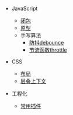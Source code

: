 - JavaScript
  - [闭包](closure.md)
  - [原型](prototype.md)
  - 手写算法
    - [防抖debounce](algorithm/debounce.md)
    - [节流函数throttle](algorithm/throttle.md)

- CSS
  - [布局](layout.md)
  - [层叠上下文](CSS/层叠上下文.md)

- 工程化
  - [常用插件](工程化/前端常用资源收集.md)